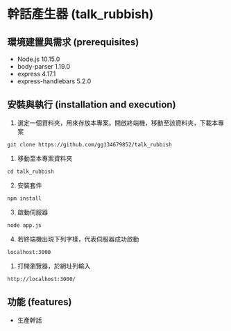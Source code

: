 # 幹話產生器 (talk_rubbish)

## 環境建置與需求 (prerequisites)
- Node.js 10.15.0
- body-parser 1.19.0
- express 4.17.1
- express-handlebars 5.2.0

## 安裝與執行 (installation and execution)
1. 選定一個資料夾，用來存放本專案。開啟終端機，移動至該資料夾，下載本專案
```
git clone https://github.com/gg134679852/talk_rubbish
```
1. 移動至本專案資料夾
```
cd talk_rubbish
```
2. 安裝套件
```
npm install
```
3. 啟動伺服器
```
node app.js
```
4. 若終端機出現下列字樣，代表伺服器成功啟動
```
localhost:3000

```
1. 打開瀏覽器，於網址列輸入
```
http://localhost:3000/
```

## 功能 (features)
- 生產幹話

